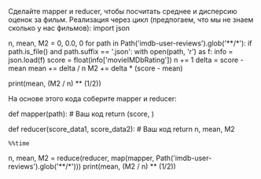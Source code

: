 
Сделайте mapper и reducer, чтобы посчитать среднее и дисперсию оценок за фильм.
Реализация через цикл (предпогаем, что мы не знаем сколько у нас фильмов):
import json


n, mean, M2 = 0, 0.0, 0
for path in Path('imdb-user-reviews').glob('**/*'):
    if path.is_file() and path.suffix == '.json':
        with open(path, 'r') as f:
            info = json.load(f)
        score = float(info['movieIMDbRating'])
        n += 1
        delta = score - mean
        mean += delta / n
        M2 += delta * (score - mean)

print(mean, (M2 / n) ** (1/2))


На основе этого кода соберите mapper и reducer:


def mapper(path):
    # Ваш код
    return (score, )


def reducer(score_data1, score_data2):
    #  Ваш код
    return n, mean, M2


    %%time
n, mean, M2 = reduce(reducer, map(mapper, Path('imdb-user-reviews').glob('**/*')))
print(mean, (M2 / n) ** (1/2))